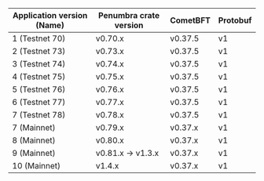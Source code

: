 | Application version (Name)| Penumbra crate version | CometBFT | Protobuf |
| ------------------------- | ---------------------- | -------- | -------- |
| 1 (Testnet 70)            | v0.70.x                | v0.37.5  |   v1     |
| 2 (Testnet 73)            | v0.73.x                | v0.37.5  |   v1     |
| 3 (Testnet 74)            | v0.74.x                | v0.37.5  |   v1     |
| 4 (Testnet 75)            | v0.75.x                | v0.37.5  |   v1     |
| 5 (Testnet 76)            | v0.76.x                | v0.37.5  |   v1     |
| 6 (Testnet 77)            | v0.77.x                | v0.37.5  |   v1     |
| 7 (Testnet 78)            | v0.78.x                | v0.37.5  |   v1     |
| 7 (Mainnet)               | v0.79.x                | v0.37.x  |   v1     |
| 8 (Mainnet)               | v0.80.x                | v0.37.x  |   v1     |
| 9 (Mainnet)               | v0.81.x -> v1.3.x      | v0.37.x  |   v1     |
| 10 (Mainnet)              | v1.4.x                 | v0.37.x  |   v1     |
